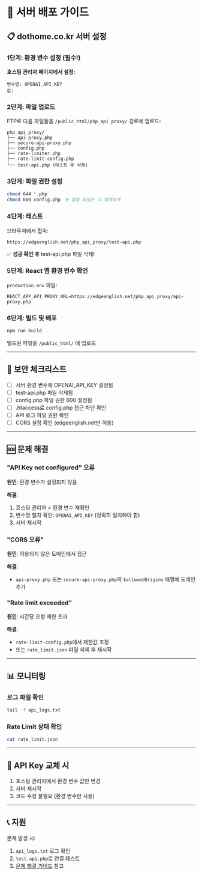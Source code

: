 # 🚀 서버 배포 가이드

## 📋 dothome.co.kr 서버 설정

### 1단계: 환경 변수 설정 (필수!)

**호스팅 관리자 페이지에서 설정:**

```
변수명: OPENAI_API_KEY
값: 
```

### 2단계: 파일 업로드

FTP로 다음 파일들을 `/public_html/php_api_proxy/` 경로에 업로드:

```
php_api_proxy/
├── api-proxy.php
├── secure-api-proxy.php
├── config.php
├── rate-limiter.php
├── rate-limit-config.php
└── test-api.php (테스트 후 삭제)
```

### 3단계: 파일 권한 설정

```bash
chmod 644 *.php
chmod 600 config.php  # 설정 파일은 더 엄격하게
```

### 4단계: 테스트

브라우저에서 접속:
```
https://edgeenglish.net/php_api_proxy/test-api.php
```

✅ **성공 확인 후** test-api.php 파일 삭제!

### 5단계: React 앱 환경 변수 확인

`production.env` 파일:
```
REACT_APP_API_PROXY_URL=https://edgeenglish.net/php_api_proxy/api-proxy.php
```

### 6단계: 빌드 및 배포

```bash
npm run build
```

빌드된 파일을 `/public_html/` 에 업로드

---

## 🔐 보안 체크리스트

- [ ] 서버 환경 변수에 OPENAI_API_KEY 설정됨
- [ ] test-api.php 파일 삭제됨
- [ ] config.php 파일 권한 600 설정됨
- [ ] .htaccess로 config.php 접근 차단 확인
- [ ] API 로그 파일 권한 확인
- [ ] CORS 설정 확인 (edgeenglish.net만 허용)

---

## 🆘 문제 해결

### "API Key not configured" 오류

**원인**: 환경 변수가 설정되지 않음

**해결**:
1. 호스팅 관리자 > 환경 변수 재확인
2. 변수명 철자 확인: `OPENAI_API_KEY` (정확히 일치해야 함)
3. 서버 재시작

### "CORS 오류"

**원인**: 허용되지 않은 도메인에서 접근

**해결**:
- `api-proxy.php` 또는 `secure-api-proxy.php`의 `$allowedOrigins` 배열에 도메인 추가

### "Rate limit exceeded"

**원인**: 시간당 요청 제한 초과

**해결**:
- `rate-limit-config.php`에서 제한값 조정
- 또는 `rate_limit.json` 파일 삭제 후 재시작

---

## 📊 모니터링

### 로그 파일 확인

```bash
tail -f api_logs.txt
```

### Rate Limit 상태 확인

```bash
cat rate_limit.json
```

---

## 🔄 API Key 교체 시

1. 호스팅 관리자에서 환경 변수 값만 변경
2. 서버 재시작
3. 코드 수정 불필요 (환경 변수만 사용)

---

## 📞 지원

문제 발생 시:
1. `api_logs.txt` 로그 확인
2. `test-api.php`로 연결 테스트
3. [문제 해결 가이드](../docs/문제_해결_가이드.md) 참고

